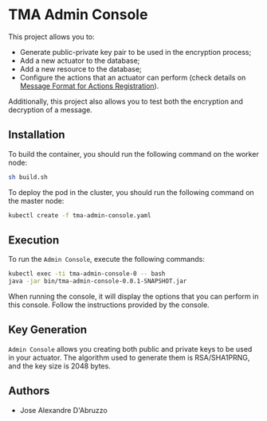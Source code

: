 # TMA Admin Console

This project allows you to:
* Generate public-private key pair to be used in the encryption process;
* Add a new actuator to the database;
* Add a new resource to the database;
* Configure the actions that an actuator can perform (check details on [Message Format for Actions Registration](https://github.com/eubr-atmosphere/tma-framework-k/tree/master#message-format-for-actions-registration)).

Additionally, this project also allows you to test both the encryption and decryption of a message.

## Installation

To build the container, you should run the following command on the worker node:
```sh
sh build.sh
```

To deploy the pod in the cluster, you should run the following command on the master node:

```sh
kubectl create -f tma-admin-console.yaml
```

## Execution

To run the `Admin Console`, execute the following commands:
```sh
kubectl exec -ti tma-admin-console-0 -- bash
java -jar bin/tma-admin-console-0.0.1-SNAPSHOT.jar
```

When running the console, it will display the options that you can perform in this console. Follow the instructions provided by the console.

## Key Generation

`Admin Console` allows you creating both public and private keys to be used in your actuator. The algorithm used to generate them is RSA/SHA1PRNG, and the key size is 2048 bytes.

## Authors
* Jose Alexandre D'Abruzzo

